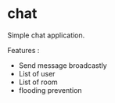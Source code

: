 chat
====

Simple chat application.

Features :
- Send message broadcastly
- List of user
- List of room
- flooding prevention
